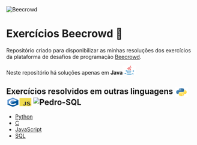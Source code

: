 <img src="https://www.beecrowd.com.br/home/wp-content/uploads/2021/08/beecrowd__negativoHor-vazado-small-PNG-1024x246.png" alt="Beecrowd">

# Exercícios Beecrowd :space_invader:

Repositório criado para disponibilizar as minhas resoluções dos exercícios da plataforma de desafios de programação [Beecrowd](https://www.beecrowd.com.br/judge/pt).
  
Neste repositório há soluções apenas em **Java**<img alt="Pedro-Java" height="25" width="35" src="https://raw.githubusercontent.com/devicons/devicon/master/icons/java/java-original.svg">

## Exercícios resolvidos em outras linguagens <img align="center" alt="Pedro-Python" height="25" width="35" src="https://raw.githubusercontent.com/devicons/devicon/master/icons/python/python-original.svg"><img align="center" alt="Pedro-C" height="25" width="35" src="https://raw.githubusercontent.com/devicons/devicon/master/icons/c/c-original.svg"><img align="center" alt="Pedro-Javascript" height="22" width="32" src="https://raw.githubusercontent.com/devicons/devicon/master/icons/javascript/javascript-original.svg"> <img align="center" alt="Pedro-SQL" height="25" width="35" src="https://upload.wikimedia.org/wikipedia/de/8/8c/Microsoft_SQL_Server_Logo.svg">


- [Python](https://github.com/PedroHPAlmeida/problemas-uri-Python)
- [C](https://github.com/PedroHPAlmeida/problemas-uri-C)
- [JavaScript](https://github.com/PedroHPAlmeida/problemas-uri-Javascript)
- [SQL](https://github.com/PedroHPAlmeida/problemas-uri-SQL)
